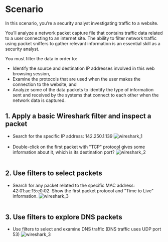 # Scenario
In this scenario, you’re a security analyst investigating traffic to a website.

You’ll analyze a network packet capture file that contains traffic data related to a user connecting to an internet site. The ability to filter network traffic using packet sniffers to gather relevant information is an essential skill as a security analyst.

You must filter the data in order to:
- Identify the source and destination IP addresses involved in this web browsing session,
- Examine the protocols that are used when the user makes the connection to the website, and
- Analyze some of the data packets to identify the type of information sent and received by the systems that connect to each other when the network data is captured.

## 1. Apply a basic Wireshark filter and inspect a packet
- Search for the specific IP address: 142.250.1.139
![wireshark_1](https://github.com/Cr1msonPho3nix/Network_Projects/blob/main/img/.png)<br><br>
- Double-click on the first packet with "TCP" protocol gives some information about it, which is its destination port?
![wireshark_2](https://github.com/Cr1msonPho3nix/Network_Projects/blob/main/img/.png)<br><br>

## 2. Use filters to select packets
- Search for any packet related to the specific MAC address: 42:01:ac:15:e0:02. Show the first packet protocol and "Time to Live" information.
![wireshark_3](https://github.com/Cr1msonPho3nix/Network_Projects/blob/main/img/.png)<br><br>

## 3. Use filters to explore DNS packets
- Use filters to select and examine DNS traffic (DNS traffic uses UDP port 53)
![wireshark_3](https://github.com/Cr1msonPho3nix/Network_Projects/blob/main/img/.png)<br><br>
